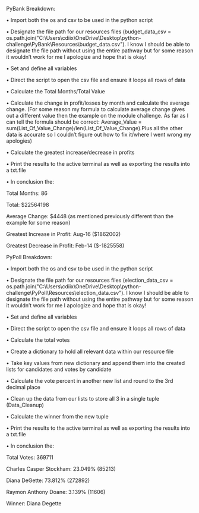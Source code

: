 PyBank Breakdown:

•	Import both the os and csv to be used in the python script

•	Designate the file path for our resources files (budget_data_csv = os.path.join("C:\\Users\\cdiix\\OneDrive\\Desktop\\python-challenge\\PyBank\\Resources\\budget_data.csv"). I know I should be able to designate the file path without using the entire pathway but for some reason it wouldn’t work for me I apologize and hope that is okay!

•	Set and define all variables

•	Direct the script to open the csv file and ensure it loops all rows of data

•	Calculate the Total Months/Total Value

•	Calculate the change in profit/losses by month and calculate the average change. (For some reason my formula to calculate average change gives out a different value then the example on the module challenge. As far as I can tell the formula should be correct: Average_Value = sum(List_Of_Value_Change)/len(List_Of_Value_Change).Plus all the other data is accurate so I couldn’t figure out how to fix it/where I went wrong my apologies)

•	Calculate the greatest increase/decrease in profits

•	Print the results to the active terminal as well as exporting the results into a txt.file

•	In conclusion the:
  	     
Total Months: 86

Total: $22564198

Average Change: $4448 (as mentioned previously different than the example for some reason)

Greatest Increase in Profit: Aug-16 ($1862002)

Greatest Decrease in Profit: Feb-14 ($-1825558)




PyPoll Breakdown:

•	Import both the os and csv to be used in the python script

•	Designate the file path for our resources files (election_data_csv = os.path.join("C:\\Users\\cdiix\\OneDrive\\Desktop\\python-challenge\\PyPoll\\Resources\\election_data.csv"). I know I should be able to designate the file path without using the entire pathway but for some reason it wouldn’t work for me I apologize and hope that is okay!

•	Set and define all variables

•	Direct the script to open the csv file and ensure it loops all rows of data

•	Calculate the total votes

•	Create a dictionary to hold all relevant data within our resource file

•	Take key values from new dictionary and append them into the created lists for candidates and votes by candidate

•	Calculate the vote percent in another new list and round to the 3rd decimal place

•	Clean up the data from our lists to store all 3 in a single tuple (Data_Cleanup)

•	Calculate the winner from the new tuple

•	Print the results to the active terminal as well as exporting the results into a txt.file

•	In conclusion the:

Total Votes: 369711

Charles Casper Stockham: 23.049% (85213)

Diana DeGette: 73.812% (272892)

Raymon Anthony Doane: 3.139% (11606)

Winner: Diana Degette

